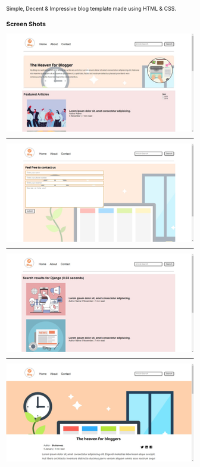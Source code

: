 Simple, Decent & Impressive blog template made using HTML & CSS.

### Screen Shots
![1](https://github.com/mshahanwaz/iblog-template/blob/master/ss/1.jpg)

<hr>

![2](https://github.com/mshahanwaz/iblog-template/blob/master/ss/2.jpg)

<hr>

![3](https://github.com/mshahanwaz/iblog-template/blob/master/ss/3.jpg)

<hr>

![4](https://github.com/mshahanwaz/iblog-template/blob/master/ss/4.jpg)
